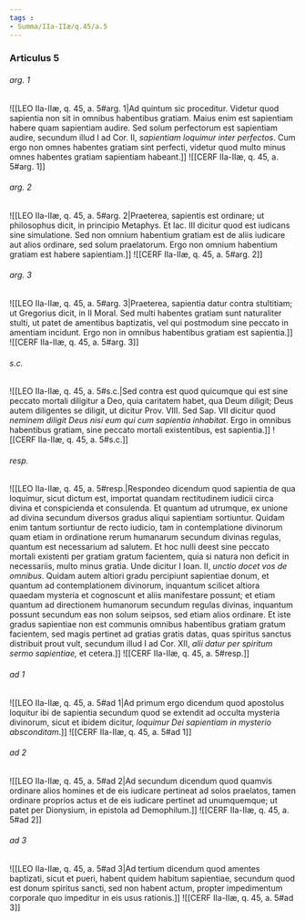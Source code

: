 ```yaml
---
tags : 
- Summa/IIa-IIæ/q.45/a.5
---
```


### Articulus 5

###### arg. 1
![[LEO IIa-IIæ, q. 45, a. 5#arg. 1|Ad quintum sic proceditur. Videtur quod sapientia non sit in omnibus habentibus gratiam. Maius enim est sapientiam habere quam sapientiam audire. Sed solum perfectorum est sapientiam audire, secundum illud I ad Cor. II, *sapientiam loquimur inter perfectos*. Cum ergo non omnes habentes gratiam sint perfecti, videtur quod multo minus omnes habentes gratiam sapientiam habeant.]]
![[CERF IIa-IIæ, q. 45, a. 5#arg. 1]]

###### arg. 2
![[LEO IIa-IIæ, q. 45, a. 5#arg. 2|Praeterea, sapientis est ordinare; ut philosophus dicit, in principio Metaphys. Et Iac. III dicitur quod est iudicans sine simulatione. Sed non omnium habentium gratiam est de aliis iudicare aut alios ordinare, sed solum praelatorum. Ergo non omnium habentium gratiam est habere sapientiam.]]
![[CERF IIa-IIæ, q. 45, a. 5#arg. 2]]

###### arg. 3
![[LEO IIa-IIæ, q. 45, a. 5#arg. 3|Praeterea, sapientia datur contra stultitiam; ut Gregorius dicit, in II Moral. Sed multi habentes gratiam sunt naturaliter stulti, ut patet de amentibus baptizatis, vel qui postmodum sine peccato in amentiam incidunt. Ergo non in omnibus habentibus gratiam est sapientia.]]
![[CERF IIa-IIæ, q. 45, a. 5#arg. 3]]

###### s.c.
![[LEO IIa-IIæ, q. 45, a. 5#s.c.|Sed contra est quod quicumque qui est sine peccato mortali diligitur a Deo, quia caritatem habet, qua Deum diligit; Deus autem diligentes se diligit, ut dicitur Prov. VIII. Sed Sap. VII dicitur quod *neminem diligit Deus nisi eum qui cum sapientia inhabitat*. Ergo in omnibus habentibus gratiam, sine peccato mortali existentibus, est sapientia.]]
![[CERF IIa-IIæ, q. 45, a. 5#s.c.]]

###### resp.
![[LEO IIa-IIæ, q. 45, a. 5#resp.|Respondeo dicendum quod sapientia de qua loquimur, sicut dictum est, importat quandam rectitudinem iudicii circa divina et conspicienda et consulenda. Et quantum ad utrumque, ex unione ad divina secundum diversos gradus aliqui sapientiam sortiuntur. Quidam enim tantum sortiuntur de recto iudicio, tam in contemplatione divinorum quam etiam in ordinatione rerum humanarum secundum divinas regulas, quantum est necessarium ad salutem. Et hoc nulli deest sine peccato mortali existenti per gratiam gratum facientem, quia si natura non deficit in necessariis, multo minus gratia. Unde dicitur I Ioan. II, *unctio docet vos de omnibus*. Quidam autem altiori gradu percipiunt sapientiae donum, et quantum ad contemplationem divinorum, inquantum scilicet altiora quaedam mysteria et cognoscunt et aliis manifestare possunt; et etiam quantum ad directionem humanorum secundum regulas divinas, inquantum possunt secundum eas non solum seipsos, sed etiam alios ordinare. Et iste gradus sapientiae non est communis omnibus habentibus gratiam gratum facientem, sed magis pertinet ad gratias gratis datas, quas spiritus sanctus distribuit prout vult, secundum illud I ad Cor. XII, *alii datur per spiritum sermo sapientiae,* et cetera.]]
![[CERF IIa-IIæ, q. 45, a. 5#resp.]]

###### ad 1
![[LEO IIa-IIæ, q. 45, a. 5#ad 1|Ad primum ergo dicendum quod apostolus loquitur ibi de sapientia secundum quod se extendit ad occulta mysteria divinorum, sicut et ibidem dicitur, *loquimur Dei sapientiam in mysterio absconditam*.]]
![[CERF IIa-IIæ, q. 45, a. 5#ad 1]]

###### ad 2
![[LEO IIa-IIæ, q. 45, a. 5#ad 2|Ad secundum dicendum quod quamvis ordinare alios homines et de eis iudicare pertineat ad solos praelatos, tamen ordinare proprios actus et de eis iudicare pertinet ad unumquemque; ut patet per Dionysium, in epistola ad Demophilum.]]
![[CERF IIa-IIæ, q. 45, a. 5#ad 2]]

###### ad 3
![[LEO IIa-IIæ, q. 45, a. 5#ad 3|Ad tertium dicendum quod amentes baptizati, sicut et pueri, habent quidem habitum sapientiae, secundum quod est donum spiritus sancti, sed non habent actum, propter impedimentum corporale quo impeditur in eis usus rationis.]]
![[CERF IIa-IIæ, q. 45, a. 5#ad 3]]

